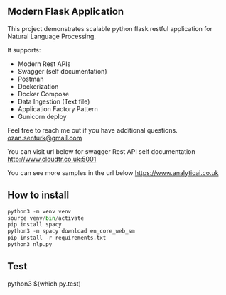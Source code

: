 ## Modern Flask Application

This project demonstrates scalable python flask restful application for Natural Language Processing. 

It supports:

- Modern Rest APIs
- Swagger (self documentation)
- Postman
- Dockerization
- Docker Compose
- Data Ingestion (Text file)
- Application Factory Pattern
- Gunicorn deploy

Feel free to reach me out if you have additional
questions. ozan.senturk@gmail.com

You can visit url below for swagger Rest API self documentation
http://www.cloudtr.co.uk:5001

You can see more samples in the url below
https://www.analyticai.co.uk


## How to install


```python
python3 -m venv venv
source venv/bin/activate
pip install spacy
python3 -m spacy download en_core_web_sm
pip install -r requirements.txt
python3 nlp.py
```

## Test
python3 $(which py.test)
